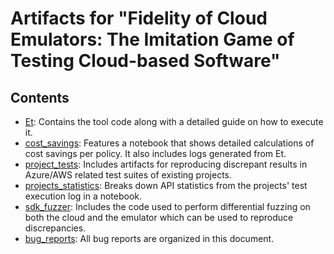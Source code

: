 # Artifacts for "Fidelity of Cloud Emulators: The Imitation Game of Testing Cloud-based Software"

## Contents


- [Et](Et/): Contains the tool code along with a detailed guide on how to execute it.
- [cost_savings](cost_savings/): Features a notebook that shows detailed calculations of cost savings per policy. It also includes logs generated from Et.
- [project_tests](project_tests/): Includes artifacts for reproducing discrepant results in Azure/AWS related test suites of existing projects.
- [projects_statistics](projects_statistics/): Breaks down API statistics from the projects' test execution log in a notebook.
- [sdk_fuzzer](sdk_fuzzer/): Includes the code used to perform differential fuzzing on both the cloud and the emulator which can be used to reproduce discrepancies.
- [bug_reports](bug_reports.md): All bug reports are organized in this document.
